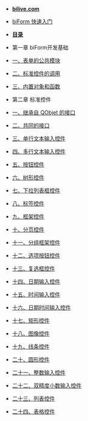 - [**bilive.com**](https://www.bilive.com)
- [biForm 快速入门](http://docs.bilive.com/#/guides/biform_quickstart)

- [**目录**](/)

- 第一章 biForm开发基础

 - [一、表单的公共模块](1-1-public)

 - [二、标准控件的调用](1-2-call)

 - [三、内置对象和函数](1-3-objects)

- 第二章 标准控件

 - [一、继承自 QObjet 的接口](2-1-qobject)

 - [二、共同的接口](2-2-base)

 - [三、单行文本输入控件](2-3-lineedit)

 - [四、多行文本输入控件](2-4-multilinetext)

 - [五、按钮控件](2-5-button)

 - [六、树形控件](2-6-tree)

 - [七、下拉列表框控件](2-7-combobox)

 - [八、标签控件](2-8-label)

 - [九、框架控件](2-9-frame)

 - [十、分页控件](2-10-tab)

 - [十一、分组框架控件](2-11-group)

 - [十二、选项按钮控件](2-12-radiobutton)

 - [十三、复选框控件](2-13-checkbox)

 - [十四、日期输入控件](2-14-date)

 - [十五、时间输入控件](2-15-time)

 - [十六、日期时间输入控件](2-16-datetime)

 - [十七、矩形控件](2-17-rectangle)

 - [十八、图像控件](2-18-image)

 - [十九、线条控件](2-19-line)

 - [二十、圆形控件](2-20-circle)

 - [二十一、整数输入控件](2-21-spin)

 - [二十二、双精度小数输入控件](2-22-doublespin)

 - [二十三、列表控件](2-23-list)

 - [二十四、表格控件](2-24-table)

